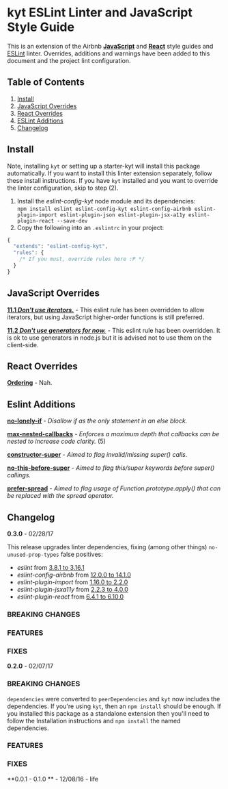 # kyt ESLint Linter and JavaScript Style Guide

This is an extension of the Airbnb [**JavaScript**](https://github.com/airbnb/javascript) and [**React**](https://github.com/airbnb/javascript/tree/master/react) style guides and [ESLint](http://eslint.org/) linter. Overrides, additions and warnings have been added to this document and the project lint configuration.

## Table of Contents

   1. [Install](#install)
   1. [JavaScript Overrides](#javascript-overrides)
   1. [React Overrides](#react-overrides)
   1. [ESLint Additions](#eslint-additions)
   1. [Changelog](#changelog)

## Install

Note, installing `kyt` or setting up a starter-kyt will install this package automatically. If you want to install this linter extension separately, follow these install instructions. If you have `kyt` installed and you want to override the linter configuration, skip to step (2).

1. Install the _eslint-config-kyt_ node module and its dependencies:  
  `npm install eslint eslint-config-kyt eslint-config-airbnb eslint-plugin-import eslint-plugin-json eslint-plugin-jsx-a11y eslint-plugin-react --save-dev`
2. Copy the following into an `.eslintrc` in your project:  
```js
{
  "extends": "eslint-config-kyt",
  "rules": {
    /* If you must, override rules here :P */
  }
}
```

## JavaScript Overrides

**[11.1 _Don't use iterators._](https://github.com/airbnb/javascript#iterators--nope)** - This eslint rule has been overridden to allow iterators, but using JavaScript higher-order functions is still preferred.

**[11.2 _Don't use generators for now._](https://github.com/airbnb/javascript#generators--nope)** - This eslint rule has been overridden. It is ok to use generators in node.js but it is advised not to use them on the client-side.

## React Overrides

**[Ordering](https://github.com/airbnb/javascript/tree/master/react#ordering)** - Nah.

## Eslint Additions

**[no-lonely-if](http://eslint.org/docs/rules/no-lonely-if)** - _Disallow if as the only statement in an else block._

**[max-nested-callbacks](http://eslint.org/docs/rules/max-nested-callbacks)** - _Enforces a maximum depth that callbacks can be nested to increase code clarity._ (5)

**[constructor-super](http://eslint.org/docs/rules/constructor-super)** - _Aimed to flag invalid/missing super() calls._

**[no-this-before-super](http://eslint.org/docs/rules/no-this-before-super)** - _Aimed to flag this/super keywords before super() callings._

**[prefer-spread](http://eslint.org/docs/rules/prefer-spread)** - _Aimed to flag usage of Function.prototype.apply() that can be replaced with the spread operator._

## Changelog

**0.3.0** - 02/28/17

This release upgrades linter dependencies, fixing (among other things) `no-unused-prop-types` false positives:
- _eslint_ from [3.8.1 to 3.16.1](https://github.com/eslint/eslint/blob/master/CHANGELOG.md)
- _eslint-config-airbnb_ from [12.0.0 to 14.1.0](https://github.com/airbnb/javascript/blob/master/packages/eslint-config-airbnb/CHANGELOG.md)
- _eslint-plugin-import_ from [1.16.0 to 2.2.0](https://github.com/benmosher/eslint-plugin-import/blob/master/CHANGELOG.md)
- _eslint-plugin-jsxa11y_ from [2.2.3 to 4.0.0](https://github.com/evcohen/eslint-plugin-jsx-a11y/blob/master/CHANGELOG.md)
- _eslint-plugin-react_ from [6.4.1 to 6.10.0](https://github.com/yannickcr/eslint-plugin-react/blob/master/CHANGELOG.md)

### BREAKING CHANGES

### FEATURES

### FIXES

**0.2.0** - 02/07/17

### BREAKING CHANGES

`dependencies` were converted to `peerDependencies` and `kyt` now includes the dependencies. If you're using `kyt`, then an `npm install` should be enough. If you installed this package as a standalone extension then you'll need to follow the Installation instructions and `npm install` the named dependencies.

### FEATURES

### FIXES

**0.0.1 - 0.1.0 ** - 12/08/16 - life
